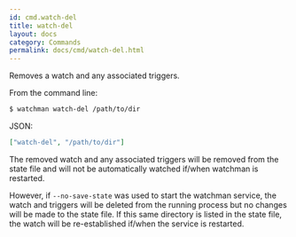 ```yaml
---
id: cmd.watch-del
title: watch-del
layout: docs
category: Commands
permalink: docs/cmd/watch-del.html
---
```


Removes a watch and any associated triggers.

From the command line:

```bash
$ watchman watch-del /path/to/dir
```

JSON:

```json
["watch-del", "/path/to/dir"]
```

The removed watch and any associated triggers will be removed from the state
file and will not be automatically watched if/when watchman is restarted.

However, if `--no-save-state` was used to start the watchman service, the watch
and triggers will be deleted from the running process but no changes will be
made to the state file.  If this same directory is listed in the state file,
the watch will be re-established if/when the service is restarted.

